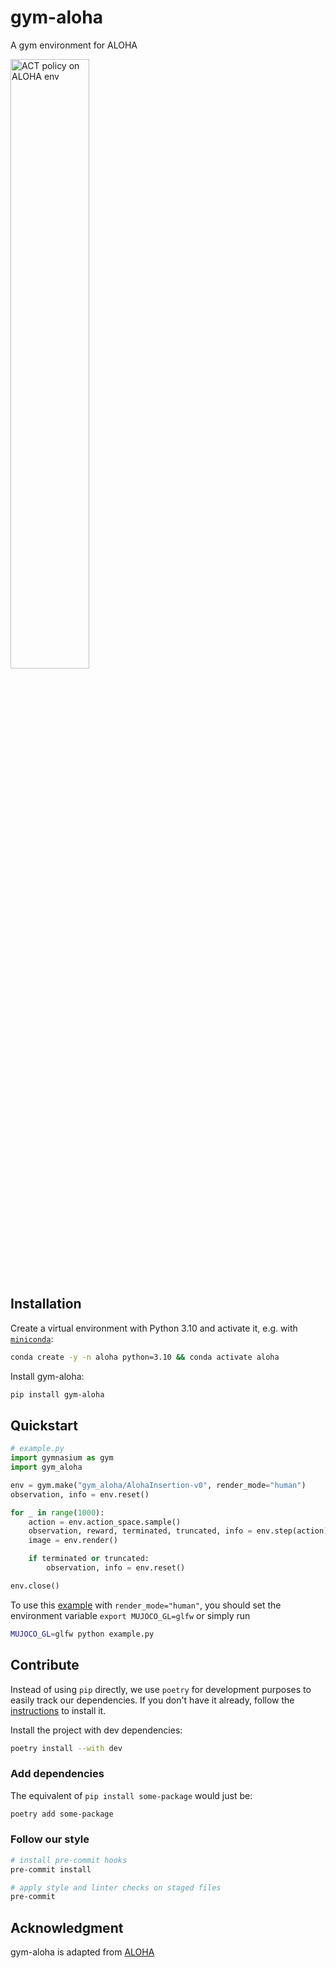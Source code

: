 # gym-aloha

A gym environment for ALOHA

<img src="http://remicadene.com/assets/gif/aloha_act.gif" width="50%" alt="ACT policy on ALOHA env"/>


## Installation

Create a virtual environment with Python 3.10 and activate it, e.g. with [`miniconda`](https://docs.anaconda.com/free/miniconda/index.html):
```bash
conda create -y -n aloha python=3.10 && conda activate aloha
```

Install gym-aloha:
```bash
pip install gym-aloha
```


## Quickstart

```python
# example.py
import gymnasium as gym
import gym_aloha

env = gym.make("gym_aloha/AlohaInsertion-v0", render_mode="human")
observation, info = env.reset()

for _ in range(1000):
    action = env.action_space.sample()
    observation, reward, terminated, truncated, info = env.step(action)
    image = env.render()

    if terminated or truncated:
        observation, info = env.reset()

env.close()
```

To use this [example](./example.py) with `render_mode="human"`, you should set the environment variable `export MUJOCO_GL=glfw` or simply run
```bash
MUJOCO_GL=glfw python example.py
```


## Contribute

Instead of using `pip` directly, we use `poetry` for development purposes to easily track our dependencies.
If you don't have it already, follow the [instructions](https://python-poetry.org/docs/#installation) to install it.

Install the project with dev dependencies:
```bash
poetry install --with dev
```

### Add dependencies

The equivalent of `pip install some-package` would just be:
```bash
poetry add some-package
```

### Follow our style

```bash
# install pre-commit hooks
pre-commit install

# apply style and linter checks on staged files
pre-commit
```


## Acknowledgment

gym-aloha is adapted from [ALOHA](https://tonyzhaozh.github.io/aloha/)
